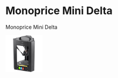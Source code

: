 # Monoprice Mini Delta

Monoprice Mini Delta

<img align="left" width=100 src="docs/images/mpmd-logo.png" />
